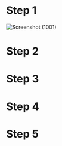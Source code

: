 # Step 1
![Screenshot (1001)](https://user-images.githubusercontent.com/44063772/174338952-be4c2a0d-0181-43af-9394-958567c26e7d.png)

# Step 2

# Step 3

# Step 4

# Step 5
